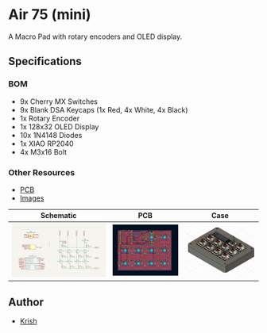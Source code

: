 # Air 75 (mini)

A Macro Pad with rotary encoders and OLED display.

## Specifications

### BOM
- 9x Cherry MX Switches
- 9x Blank DSA Keycaps (1x Red, 4x White, 4x Black)
- 1x Rotary Encoder
- 1x 128x32 OLED Display
- 10x 1N4148 Diodes
- 1x XIAO RP2040
- 4x M3x16 Bolt

### Other Resources
- [PCB](PCB)
- [Images](images)

|             Schematic              |          PCB           |           Case           |
| :--------------------------------: | :--------------------: | :----------------------: |
| ![schematic](images/schematics.png) | ![pcb](images/pcb.png) | ![case](images/case.png) |

## Author
- [Krish](https://github.com/ikrishagarwal)
